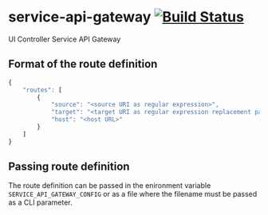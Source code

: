 # service-api-gateway [![Build Status](https://travis-ci.org/openschoolmanagement/service-api-gateway.svg?branch=master)](https://travis-ci.org/openschoolmanagement/service-api-gateway)
UI Controller Service API Gateway

## Format of the route definition

```javascript
{
    "routes": [
        {
            "source": "<source URI as regular expression>",
            "target": "<target URI as regular expression replacement pattern>",
            "host": "<host URL>"
        }
    ]
}
```

## Passing route definition

The route definition can be passed in the enironment variable `SERVICE_API_GATEWAY_CONFIG` or
as a file where the filename must be passed as a CLI parameter.
